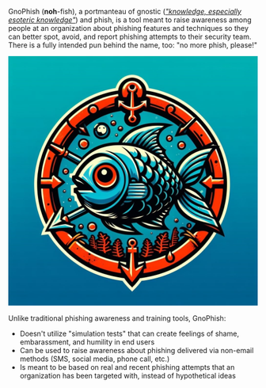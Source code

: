 GnoPhish (**noh**-fish), a portmanteau of gnostic (*["knowledge, especially esoteric knowledge"](https://www.dictionary.com/browse/gnostic)*) and phish, is a tool meant to raise awareness among people at an organization about phishing features and techniques so they can better spot, avoid, and report phishing attempts to their security team. There is a fully intended pun behind the name, too: "no more phish, please!"

![GnoPhish Logo](gnophish-logo.jpeg)

Unlike traditional phishing awareness and training tools, GnoPhish:

- Doesn't utilize "simulation tests" that can create feelings of shame, embarassment, and humility in end users
- Can be used to raise awareness about phishing delivered via non-email methods (SMS, social media, phone call, etc.)
- Is meant to be based on real and recent phishing attempts that an organization has been targeted with, instead of hypothetical ideas
